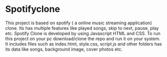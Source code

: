 # Spotifyclone
This project is based on spotify ( a online music streaming application) clone. Its has multiple features like played songs, skip to next, pause, play etc.
Spotify Clone is developed by using Javascript HTML and CSS.
To run this project on your pc download/clone the repo and run it on your system.
It includes files such as index.html, style.css, script.js and other folders has its data like songs, background image, cover photos etc.
